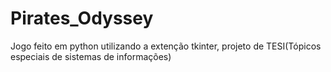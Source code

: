 # Pirates_Odyssey
Jogo feito em python utilizando a extenção tkinter, projeto de TESI(Tópicos especiais de sistemas de informações)
